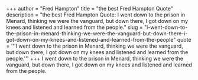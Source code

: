 +++
author = "Fred Hampton"
title = "the best Fred Hampton Quote"
description = "the best Fred Hampton Quote: I went down to the prison in Menard, thinking we were the vanguard, but down there, I got down on my knees and listened and learned from the people."
slug = "i-went-down-to-the-prison-in-menard-thinking-we-were-the-vanguard-but-down-there-i-got-down-on-my-knees-and-listened-and-learned-from-the-people"
quote = '''I went down to the prison in Menard, thinking we were the vanguard, but down there, I got down on my knees and listened and learned from the people.'''
+++
I went down to the prison in Menard, thinking we were the vanguard, but down there, I got down on my knees and listened and learned from the people.
